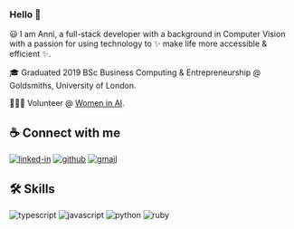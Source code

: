 ### Hello 👋

😃 I am Anni, a full-stack developer with a background in Computer Vision with a passion for using technology to ✨ make life more accessible & efficient ✨.

🎓 Graduated 2019 BSc Business Computing & Entrepreneurship @ Goldsmiths, University of London.

🙋🏻‍♀️ Volunteer @ [Women in AI](https://www.womeninai.co/).


## ☕️ Connect with me
[![linked-in](https://img.shields.io/badge/Linked_In-0077B5?style=for-the-badge&logo=LinkedIn&logoColor=white)](https://www.linkedin.com/in/annichen13/)
[![github](https://img.shields.io/badge/GitHub-000000?style=for-the-badge&logo=GitHub&logoColor=white)](https://github.com/kuroxx)
[![gmail](https://img.shields.io/badge/Gmail-D14836?style=for-the-badge&logo=Gmail&logoColor=white)](mailto:hello.annic@gmail.com)
<!-- [![medium](https://img.shields.io/badge/medium-000000?style=for-the-badge&logo=medium&logoColor=white)](https://medium.com/@annichen13) -->
<!-- [![instagram](https://img.shields.io/badge/Instagram-E4405F?style=for-the-badge&logo=instagram&logoColor=white)](https://www.instagram.com/anni.in.tech/) -->

## 🛠️ Skills

![typescript](https://img.shields.io/badge/TypeScript-3178C6?style=for-the-badge&logo=typescript&logoColor=white)
![javascript](https://img.shields.io/badge/JavaScript-323330?style=for-the-badge&logo=javascript&logoColor=white)
![python](https://img.shields.io/badge/Python-3776AB?style=for-the-badge&logo=python&logoColor=white)
![ruby](https://img.shields.io/badge/Ruby-CC342D?style=for-the-badge&logo=ruby)
